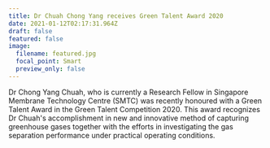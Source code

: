 ```yaml
---
title: Dr Chuah Chong Yang receives Green Talent Award 2020
date: 2021-01-12T02:17:31.964Z
draft: false
featured: false
image:
  filename: featured.jpg
  focal_point: Smart
  preview_only: false
---
```

Dr Chong Yang Chuah, who is currently a Research Fellow in Singapore Membrane Technology Centre (SMTC) was recently honoured with a Green Talent Award in the Green Talent Competition 2020. This award recognizes Dr Chuah's accomplishment in new and innovative method of capturing greenhouse gases together with the efforts in investigating the gas separation performance under practical operating conditions.